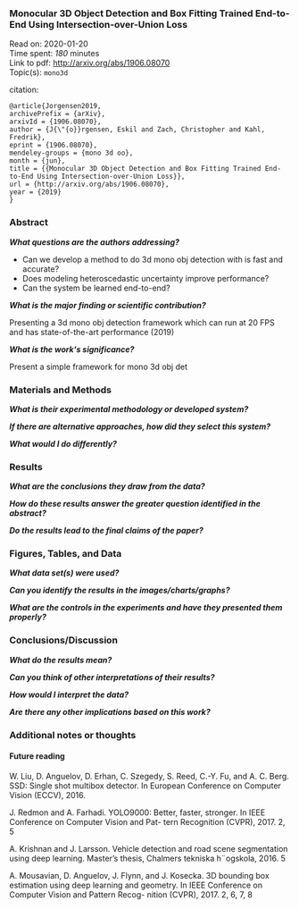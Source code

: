<!--
{"title": "Monocular 3D Object Detection and Box Fitting Trained End-to-End Using Intersection-over-Union Loss", "url": "http://arxiv.org/abs/1906.08070", "topics": "mono3d", "date": "2020-01-20", "estimated_minutes": "180"}
-->
### Monocular 3D Object Detection and Box Fitting Trained End-to-End Using Intersection-over-Union Loss

Read on: 2020-01-20  
Time spent: *180* minutes  
Link to pdf: http://arxiv.org/abs/1906.08070  
Topic(s): `mono3d`

citation:
```
@article{Jorgensen2019,
archivePrefix = {arXiv},
arxivId = {1906.08070},
author = {J{\"{o}}rgensen, Eskil and Zach, Christopher and Kahl, Fredrik},
eprint = {1906.08070},
mendeley-groups = {mono 3d oo},
month = {jun},
title = {{Monocular 3D Object Detection and Box Fitting Trained End-to-End Using Intersection-over-Union Loss}},
url = {http://arxiv.org/abs/1906.08070},
year = {2019}
}

```

### Abstract

__*What questions are the authors addressing?*__

* Can we develop a method to do 3d mono obj detection with is fast and accurate?
* Does modeling heteroscedastic uncertainty improve performance?
* Can the system be learned end-to-end?

__*What is the major finding or scientific contribution?*__

Presenting a 3d mono obj detection framework which can run at 20 FPS and has state-of-the-art performance (2019)

__*What is the work's significance?*__

Present a simple framework for mono 3d obj det

### Materials and Methods

__*What is their experimental methodology or developed system?*__

__*If there are alternative approaches, how did they select this system?*__

__*What would I do differently?*__

### Results

__*What are the conclusions they draw from the data?*__

__*How do these results answer the greater question identified in the abstract?*__

__*Do the results lead to the final claims of the paper?*__

### Figures, Tables, and Data

__*What data set(s) were used?*__

__*Can you identify the results in the images/charts/graphs?*__

__*What are the controls in the experiments and have they presented them properly?*__

### Conclusions/Discussion

__*What do the results mean?*__

__*Can you think of other interpretations of their results?*__

__*How would I interpret the data?*__

__*Are there any other implications based on this work?*__

### Additional notes or thoughts

#### Future reading

W. Liu, D. Anguelov, D. Erhan, C. Szegedy, S. Reed, C.-Y. Fu, and A. C. Berg. SSD: Single shot multibox detector. In European Conference on Computer Vision (ECCV), 2016.

J. Redmon and A. Farhadi. YOLO9000: Better, faster, stronger. In IEEE Conference on Computer Vision and Pat- tern Recognition (CVPR), 2017. 2, 5

A. Krishnan and J. Larsson. Vehicle detection and road scene segmentation using deep learning. Master’s thesis, Chalmers tekniska h¨ogskola, 2016. 5

A. Mousavian, D. Anguelov, J. Flynn, and J. Kosecka. 3D bounding box estimation using deep learning and geometry. In IEEE Conference on Computer Vision and Pattern Recog- nition (CVPR), 2017. 2, 6, 7, 8
